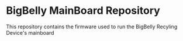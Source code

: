 # BigBelly MainBoard Repository

This repository contains the firmware used to run the BigBelly Recyling Device's mainboard
